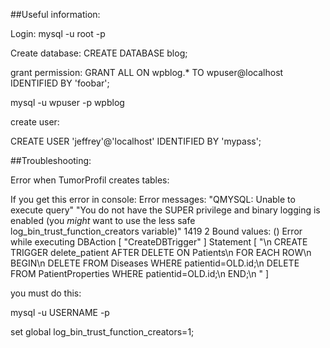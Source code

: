 ##Useful information:

Login:
mysql -u root -p

Create database:
CREATE DATABASE blog;

grant permission:
GRANT ALL ON wpblog.* TO wpuser@localhost IDENTIFIED BY 'foobar';

mysql -u wpuser -p wpblog

create user:

CREATE USER 'jeffrey'@'localhost' IDENTIFIED BY 'mypass';

##Troubleshooting:

Error when TumorProfil creates tables:

If you get this error in console:
Error messages: "QMYSQL: Unable to execute query" "You do not have the SUPER privilege and binary logging is enabled (you *might* want to use the less safe log_bin_trust_function_creators variable)" 1419 2 
Bound values:  ()
Error while executing DBAction [ "CreateDBTrigger" ] Statement [ "\n                CREATE TRIGGER delete_patient AFTER DELETE ON Patients\n                FOR EACH ROW\n                BEGIN\n                    DELETE FROM Diseases          WHERE patientid=OLD.id;\n                    DELETE FROM PatientProperties WHERE patientid=OLD.id;\n                END;\n                " ]

you must do this:

mysql -u USERNAME -p

set global log_bin_trust_function_creators=1;